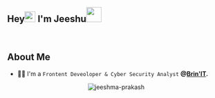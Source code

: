 <h2 align="left">Hey<img height="25" width="25" src="https://cdn3.emoji.gg/emojis/wavegif_1860.gif"  /> I'm Jeeshu<img height="35" width="35" src = "https://i.pinimg.com/originals/3f/7e/4e/3f7e4eff7c96e9fe4b8b4b1ff3f7bdb5.gif" > </h2>

<br>

###

<h2>About Me</h2>

- 👨‍💻 I'm a `Frontent Deveoloper & Cyber Security Analyst` <b>@[Brin'IT](https://brinit.in).</b>

<div align="center">
 
  <p><img src="https://github-readme-streak-stats.herokuapp.com/?user=jeeshma-prakash&theme=tokyonight" alt="jeeshma-prakash" /></p>
</div>
